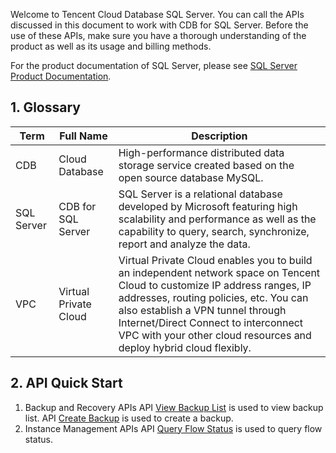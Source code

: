 Welcome to Tencent Cloud Database SQL Server. You can call the APIs discussed in this document to work with CDB for SQL Server. Before the use of these APIs, make sure you have a thorough understanding of the product as well as its usage and billing methods.

For the product documentation of SQL Server, please see [SQL Server Product Documentation](https://cloud.tencent.com/doc/product/238).
## 1. Glossary
| Term | Full Name | Description |
|------|---------|---------|
| CDB | Cloud Database | High-performance distributed data storage service created based on the open source database MySQL. |
| SQL Server | CDB for SQL Server | SQL Server is a relational database developed by Microsoft featuring high scalability and performance as well as the capability to query, search, synchronize, report and analyze the data. |
| VPC	 | Virtual Private Cloud | Virtual Private Cloud enables you to build an independent network space on Tencent Cloud to customize IP address ranges, IP addresses, routing policies, etc. You can also establish a VPN tunnel through Internet/Direct Connect to interconnect VPC with your other cloud resources and deploy hybrid cloud flexibly. |

## 2. API Quick Start

1. Backup and Recovery APIs
API [View Backup List](/doc/api/449/6422) is used to view backup list.
API [Create Backup](/doc/api/449/6876) is used to create a backup.
2. Instance Management APIs
API [Query Flow Status](/doc/api/449/6878) is used to query flow status.


